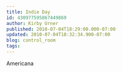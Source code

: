```yaml
---
title: Indie Day
id: 430977595867449869
author: Kirby Urner
published: 2010-07-04T18:29:00.000-07:00
updated: 2010-07-04T18:32:34.900-07:00
blog: control_room
tags: 
---
```


[](http://www.flickr.com/photos/17157315@N00/4762537390/)Americana